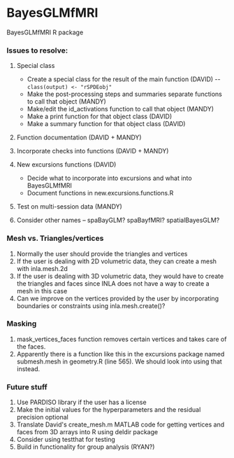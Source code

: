 # BayesGLMfMRI
BayesGLMfMRI R package 


### Issues to resolve:

1. Special class 
    * Create a special class for the result of the main function (DAVID) -- `class(output) <- "rSPDEobj"`
    * Make the post-processing steps and summaries separate functions to call that object (MANDY)
    * Make/edit the id_activations function to call that object (MANDY)
    * Make a print function for that object class (DAVID)
    * Make a summary function for that object class (DAVID)

2. Function documentation (DAVID + MANDY)

3. Incorporate checks into functions (DAVID + MANDY)

4. New excursions functions (DAVID)
    * Decide what to incorporate into excursions and what into BayesGLMfMRI
    * Document functions in new.excursions.functions.R 
    
5. Test on multi-session data (MANDY)

6. Consider other names – spaBayGLM? spaBayfMRI? spatialBayesGLM?


### Mesh vs. Triangles/vertices

1. Normally the user should provide the triangles and vertices
2. If the user is dealing with 2D volumetric data, they can create a mesh with inla.mesh.2d
3. If the user is dealing with 3D volumetric data, they would have to create the triangles and faces since INLA does not have a way to create a mesh in this case
4. Can we improve on the vertices provided by the user by incorporating boundaries or constraints using inla.mesh.create()?


### Masking

1. mask_vertices_faces function removes certain vertices and takes care of the faces.
2. Apparently there is a function like this in the excursions package named submesh.mesh in geometry.R (line 565).  We should look into using that instead.


### Future stuff

1. Use PARDISO library if the user has a license
2. Make the initial values for the hyperparameters and the residual precision optional
3. Translate David's create_mesh.m MATLAB code for getting vertices and faces from 3D arrays into R using deldir package
4. Consider using testthat for testing
5. Build in functionality for group analysis (RYAN?)
  
